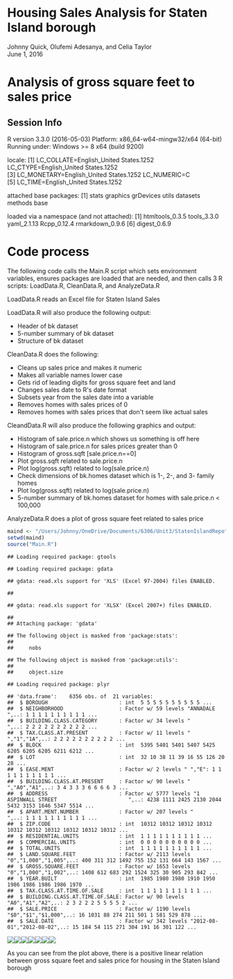 # Housing Sales Analysis for Staten Island borough
Johnny Quick, Olufemi Adesanya, and Celia Taylor  
June 1, 2016  

# Analysis of gross square feet to sales price

## Session Info
R version 3.3.0 (2016-05-03)
Platform: x86_64-w64-mingw32/x64 (64-bit)
Running under: Windows >= 8 x64 (build 9200)

locale:
[1] LC_COLLATE=English_United States.1252  LC_CTYPE=English_United States.1252   
[3] LC_MONETARY=English_United States.1252 LC_NUMERIC=C                          
[5] LC_TIME=English_United States.1252    

attached base packages:
[1] stats     graphics  grDevices utils     datasets  methods   base     

loaded via a namespace (and not attached):
[1] htmltools_0.3.5 tools_3.3.0     yaml_2.1.13     Rcpp_0.12.4     rmarkdown_0.9.6
[6] digest_0.6.9   

# Code process

The following code calls the Main.R script which sets environment variables,
ensures packages are loaded that are needed, and then calls 3 R scripts:
LoadData.R, CleanData.R, and AnalyzeData.R

LoadData.R reads an Excel file for Staten Island Sales

LoadData.R will also produce the following output:  
  * Header of bk dataset  
  * 5-number summary of bk dataset  
  * Structure of bk dataset  

CleanData.R does the following:  
  * Cleans up sales price and makes it numeric  
  * Makes all variable names lower case  
  * Gets rid of leading digits for gross square feet and land  
  * Changes sales date to R's date format  
  * Subsets year from the sales date into a variable  
  * Removes homes with sales prices of 0  
  * Removes homes with sales prices that don't seem like actual sales  
  
CleandData.R will also produce the following graphics and output:  
  * Histogram of sale.price.n which shows us something is off here  
  * Histogram of sale.price.n for sales prices greater than 0  
  * Histogram of gross.sqft [sale.price.n==0]  
  * Plot gross.sqft related to sale.price.n  
  * Plot log(gross.sqft) related to log(sale.price.n)  
  * Check dimensions of bk.homes dataset which is 1-, 2-, and 3- family homes  
  * Plot log(gross.sqft) related to log(sale.price.n)  
  * 5-number summary of bk.homes dataset for homes with sale.price.n < 100,000  

AnalyzeData.R does a plot of gross square feet related to sales price  


```r
maind <- "/Users/Johnny/OneDrive/Documents/6306/Unit3/StatenIslandRepo"
setwd(maind)
source("Main.R")
```

```
## Loading required package: gtools
```

```
## Loading required package: gdata
```

```
## gdata: read.xls support for 'XLS' (Excel 97-2004) files ENABLED.
```

```
## 
```

```
## gdata: read.xls support for 'XLSX' (Excel 2007+) files ENABLED.
```

```
## 
## Attaching package: 'gdata'
```

```
## The following object is masked from 'package:stats':
## 
##     nobs
```

```
## The following object is masked from 'package:utils':
## 
##     object.size
```

```
## Loading required package: plyr
```

```
## 'data.frame':	6356 obs. of  21 variables:
##  $ BOROUGH                       : int  5 5 5 5 5 5 5 5 5 5 ...
##  $ NEIGHBORHOOD                  : Factor w/ 59 levels "ANNADALE                 ",..: 1 1 1 1 1 1 1 1 1 1 ...
##  $ BUILDING.CLASS.CATEGORY       : Factor w/ 34 levels "                                            ",..: 2 2 2 2 2 2 2 2 2 2 ...
##  $ TAX.CLASS.AT.PRESENT          : Factor w/ 11 levels "  ","1","1A",..: 2 2 2 2 2 2 2 2 2 2 ...
##  $ BLOCK                         : int  5395 5401 5401 5407 5425 6205 6205 6205 6211 6212 ...
##  $ LOT                           : int  32 10 38 11 39 16 55 126 20 28 ...
##  $ EASE.MENT                     : Factor w/ 2 levels " ","E": 1 1 1 1 1 1 1 1 1 1 ...
##  $ BUILDING.CLASS.AT.PRESENT     : Factor w/ 90 levels "  ","A0","A1",..: 3 4 3 3 3 6 6 6 6 3 ...
##  $ ADDRESS                       : Factor w/ 5777 levels "1 ASPINWALL STREET                       ",..: 4238 1111 2425 2130 2044 5432 3153 1646 5347 5514 ...
##  $ APART.MENT.NUMBER             : Factor w/ 207 levels "            ",..: 1 1 1 1 1 1 1 1 1 1 ...
##  $ ZIP.CODE                      : int  10312 10312 10312 10312 10312 10312 10312 10312 10312 10312 ...
##  $ RESIDENTIAL.UNITS             : int  1 1 1 1 1 1 1 1 1 1 ...
##  $ COMMERCIAL.UNITS              : int  0 0 0 0 0 0 0 0 0 0 ...
##  $ TOTAL.UNITS                   : int  1 1 1 1 1 1 1 1 1 1 ...
##  $ LAND.SQUARE.FEET              : Factor w/ 2113 levels "0","1,000","1,005",..: 400 311 312 1492 755 152 131 664 143 1567 ...
##  $ GROSS.SQUARE.FEET             : Factor w/ 1653 levels "0","1,000","1,002",..: 1408 612 683 292 1524 325 30 905 293 842 ...
##  $ YEAR.BUILT                    : int  1985 1980 1980 1910 1950 1986 1986 1986 1986 1970 ...
##  $ TAX.CLASS.AT.TIME.OF.SALE     : int  1 1 1 1 1 1 1 1 1 1 ...
##  $ BUILDING.CLASS.AT.TIME.OF.SALE: Factor w/ 90 levels "A0","A1","A2",..: 2 3 2 2 2 5 5 5 5 2 ...
##  $ SALE.PRICE                    : Factor w/ 1190 levels "$0","$1","$1,000",..: 16 1031 88 274 211 501 1 581 529 878 ...
##  $ SALE.DATE                     : Factor w/ 342 levels "2012-08-01","2012-08-02",..: 15 184 54 115 271 304 191 16 301 122 ...
```

![](HousingAnalysis_files/figure-html/mainchunk-1.png)<!-- -->![](HousingAnalysis_files/figure-html/mainchunk-2.png)<!-- -->![](HousingAnalysis_files/figure-html/mainchunk-3.png)<!-- -->![](HousingAnalysis_files/figure-html/mainchunk-4.png)<!-- -->![](HousingAnalysis_files/figure-html/mainchunk-5.png)<!-- -->![](HousingAnalysis_files/figure-html/mainchunk-6.png)<!-- -->![](HousingAnalysis_files/figure-html/mainchunk-7.png)<!-- -->

As you can see from the plot above, there is a positive linear relation between gross square feet and sales price for housing in the Staten Island borough
